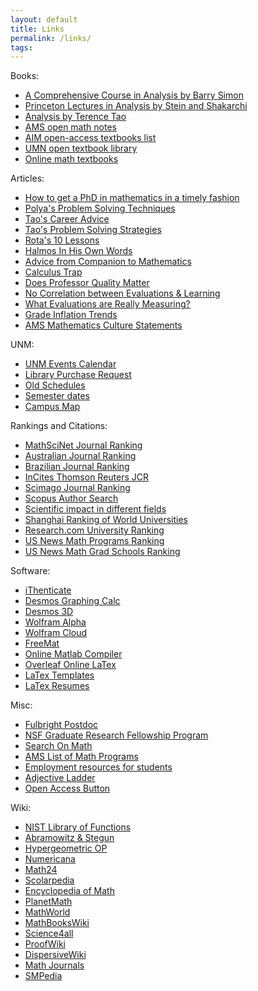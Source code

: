 ```yaml
---
layout: default
title: Links
permalink: /links/
tags: 
---
```


Books:
<ul>
<li><a href="https://amzn.to/1NtA8Zh" target="_blank">A Comprehensive Course in Analysis by Barry Simon</a></li>
<li><a href="https://amzn.to/1WQmZvv" target="_blank">Princeton Lectures in Analysis by Stein and Shakarchi</a></li>
<li><a href="https://amzn.to/1SnAzEL" target="_blank">Analysis by Terence Tao</a></li>
<li><a href="https://www.ams.org/open-math-notes" target="_blank">AMS open math notes</a></li>
<li><a href="https://aimath.org/textbooks/approved-textbooks/" target="_blank">AIM open-access textbooks list</a></li>
<li><a href="https://open.umn.edu/opentextbooks/subjects/mathematics" target="_blank">UMN open textbook library</a></li>
<li><a href="https://people.math.gatech.edu/~cain/textbooks/onlinebooks.html" target="_blank">Online math textbooks</a></li>
</ul>

Articles:
<ul>
<li><a href="https://sites.math.washington.edu/~billey/advice/timely.fashion.pdf" target="_blank">
How to get a PhD in mathematics in a timely fashion</a></li>
<li><a href="https://math.berkeley.edu/~gmelvin/polya.pdf" target="_blank">
Polya's Problem Solving Techniques</a></li>
<li><a href="https://terrytao.wordpress.com/career-advice/" target="_blank">
Tao's Career Advice</a></li>
<li><a href="https://terrytao.wordpress.com/2010/10/21/245a-problem-solving-strategies/" target="_blank">
Tao's Problem Solving Strategies</a></li>
<li><a href="https://www.ams.org/notices/199701/comm-rota.pdf" target="_blank">
Rota's 10 Lessons</a></li>
<li><a href="https://www.ams.org/journals/notices/200709/tx070901136p.pdf" target="_blank">
Halmos In His Own Words</a></li>
<li><a href="https://press.princeton.edu/chapters/gowers/gowers_VIII_6.pdf" target="_blank">
Advice from Companion to Mathematics</a></li>
<li><a href="https://www.artofproblemsolving.com/articles/calculus-trap" target="_blank">
Calculus Trap</a></li>
<li><a href="https://www.econ.ucdavis.edu/faculty/scarrell/profqual2.pdf" target="_blank">
Does Professor Quality Matter</a></li>
<li><a href="https://www.insidehighered.com/news/2016/09/21/new-study-could-be-another-nail-coffin-validity-student-evaluations-teaching" target="_blank">
No Correlation between Evaluations &amp; Learning</a></li>
<li><a href="https://www.insidehighered.com/news/2017/05/10/study-student-ratings-instructors-dependent-discipline-quantitative-fields-are-most?utm_source=Inside+Higher+Ed&amp;utm_campaign=0a6e0af061-DNU20170510&amp;utm_medium=email&amp;utm_term=0_1fcbc04421-0a6e0af061-199404509&amp;mc_cid=0a6e0af061&amp;mc_eid=35dcb92590" target="_blank">
What Evaluations are Really Measuring?</a></li>
<li><a href="http://www.gradeinflation.com/" target="_blank">
Grade Inflation Trends</a></li>
<li><a href="https://www.ams.org/profession/leaders/culture/culture" target="_blank">
AMS Mathematics Culture Statements</a></li>
</ul>

UNM:
<ul>
<li><a href="https://unmevents.unm.edu/" target="_blank">UNM Events Calendar</a></li>
<li><a href="https://library.unm.edu/find/prform.php" target="_blank">Library Purchase Request</a></li>
<li><a href="https://registrar.unm.edu/reports--statistics/" target="_blank">Old Schedules</a></li>
<li><a href="https://registrar.unm.edu/academic-calendar/ten-year-semester-dates-calendar.html" target="_blank">Semester dates</a></li>
<li><a href="https://ppd.unm.edu/assets/documents/campus-maps/visitormapcentral_numeric.pdf" target="_blank">Campus Map</a></li>
</ul>

Rankings and Citations:
<ul>
<li><a href="https://www.ams.org.libproxy.unm.edu/mathscinet/citations.html" target="_blank">MathSciNet Journal Ranking</a></li>
<li><a href="https://www.austms.org.au/Rankings/AustMS_final_ranked.html" target="_blank">Australian Journal Ranking</a></li>
<li><a href="https://qualis.capes.gov.br/webqualis/principal.seam" target="_blank">Brazilian Journal Ranking</a></li>
<li><a href="https://jcr-clarivate-com.libproxy.unm.edu/jcr/browse-journals" target="_blank">InCites Thomson Reuters JCR</a></li>
<li><a href="https://www.scimagojr.com/journalrank.php?area=2600" target="_blank">Scimago Journal Ranking</a></li>
<li><a href="https://www.scopus.com/freelookup/form/author.uri" target="_blank">Scopus Author Search</a></li>
<li><a href="https://www.ams.org/notices/201105/rtx110500653p.pdf" target="_blank">Scientific impact in different fields</a></li>
<li><a href="https://www.shanghairanking.com/rankings/gras/2021/RS0101" target="_blank">Shanghai Ranking of World Universities</a></li>
<li><a href="https://research.com/university-rankings/mathematics" target="_blank">Research.com University Ranking</a></li>
<li><a href="https://www.usnews.com/education/best-global-universities/mathematics" target="_blank">US News Math Programs Ranking</a></li>
<li><a href="https://www.usnews.com/best-graduate-schools/search?program=top-mathematics-programs&name=&sort=program_rank&sortdir=asc">US News Math Grad Schools Ranking</a></li>
</ul>

Software:
<ul>
<li><a href="https://app.ithenticate.com" target="_blank">iThenticate</a></li>
<li><a href="https://www.desmos.com/calculator" target="_blank">Desmos Graphing Calc</a></li>
<li><a href="https://www.desmos.com/calculator/nqom2ih05g" target="_blank">Desmos 3D</a></li>
<li><a href="https://www.wolframalpha.com/" target="_blank">Wolfram Alpha</a></li>
<li><a href="https://www.wolframcloud.com/" target="_blank">Wolfram Cloud</a></li>
<li><a href="https://freemat.sourceforge.net/" target="_blank">FreeMat</a></li>
<li><a href="https://www.compileonline.com/execute_matlab_online.php" target="_blank">Online Matlab Compiler</a></li>
<li><a href="https://www.overleaf.com/" target="_blank">Overleaf Online LaTex</a></li>
<li><a href="https://www.latextemplates.com/" target="_blank">LaTex Templates</a></li>
<li><a href="https://www.rpi.edu/dept/arc/training/latex/resumes/" target="_blank">LaTex Resumes</a></li>
</ul>

Misc:
<ul>
<li><a href="https://exchanges.state.gov/non-us/program/fulbright-visiting-scholar-program" target="_blank">Fulbright Postdoc</a></li>
<li><a href="https://www.nsf.gov/funding/pgm_summ.jsp?pims_id=6201" target="_blank">NSF Graduate Research Fellowship Program</a></li>
<li><a href="https://searchonmath.com/" target="_blank">Search On Math</a></li>
<li><a href="https://www.ams.org/findgradprograms" target="_blank">AMS List of Math Programs</a></li>
<li><a href="https://www.gmarks.org/StudentEmploymentResources.html" target="_blank">Employment resources for students</a></li>
<li><a href="https://www.mcdonald.me.uk/storytelling/lichert_article.htm" target="_blank">Adjective Ladder</a></li>
<li><a href="https://openaccessbutton.org/">Open Access Button</a></li>
</ul>

Wiki:
<ul>
<li><a href="https://dlmf.nist.gov/" target="_blank">NIST Library of Functions</a></li>
<li><a href="https://people.math.sfu.ca/~cbm/aands/">Abramowitz &amp; Stegun</a></li>
<li><a href="https://homepage.tudelft.nl/11r49/askey/index.html" target="_blank">Hypergeometric OP</a></li>
<li><a href="https://www.numericana.com/answer/index.htm" target="_blank">Numericana</a></li>
<li><a href="https://www.math24.net/" target="_blank">Math24</a></li>
<li><a href="https://www.scholarpedia.org" target="_blank">Scolarpedia</a></li>
<li><a href="https://www.encyclopediaofmath.org" target="_blank">Encyclopedia of Math</a></li>
<li><a href="https://planetmath.org/" target="_blank">PlanetMath</a></li>
<li><a href="https://mathworld.wolfram.com/" target="_blank">MathWorld</a></li>
<li><a href="https://en.wikibooks.org/wiki/Subject:Mathematics" target="_blank">MathBooksWiki</a></li>
<li><a href="https://www.science4all.org/" target="_blank">Science4all</a></li>
<li><a href="https://proofwiki.org" target="_blank">ProofWiki</a></li>
<li><a href="https://wiki.math.toronto.edu/DispersiveWiki/" target="_blank">DispersiveWiki</a></li>
<li><a href="https://en.wikipedia.org/wiki/List_of_mathematics_journals" target="_blank">Math Journals</a></li>
<li><a href="https://www.snpedia.com/index.php/SNPedia" target="_blank">SMPedia</a></li>
</ul>
